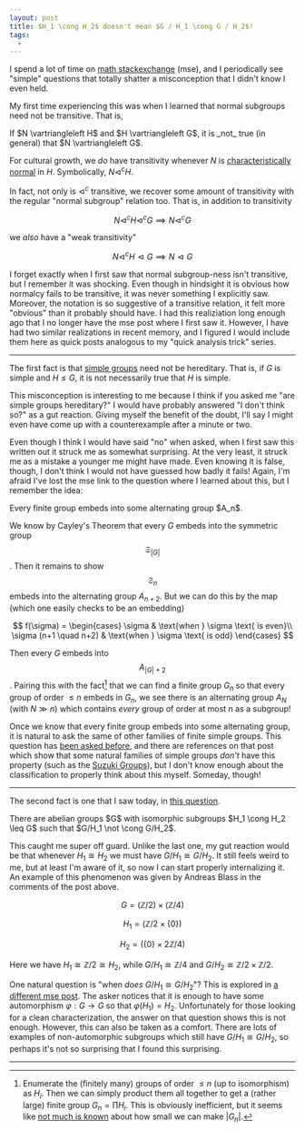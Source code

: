 ```yaml
---
layout: post
title: $H_1 \cong H_2$ doesn't mean $G / H_1 \cong G / H_2$!
tags:
  - 
---
```


I spend a lot of time on [math stackexchange](https://math.stackexchange.com) (mse), 
and I periodically see "simple" questions that totally shatter a misconception that
I didn't know I even held.

My first time experiencing this was when I learned that normal subgroups 
need not be transitive. That is,

<div class="boxed" markdown=1>
  If $N \vartriangleleft H$ and $H \vartriangleleft G$, it is _not_ true
  (in general) that $N \vartriangleleft G$.
</div>

For cultural growth, we _do_ have transitivity whenever $N$ is 
[characteristically normal](https://en.wikipedia.org/wiki/Characteristic_subgroup)
in $H$. Symbolically, $N \vartriangleleft^c H$. 

In fact, not only is $\vartriangleleft^c$ transitive, we recover some amount
of transitivity with the regular "normal subgroup" relation too. That is, 
in addition to transitivity

$$N \vartriangleleft^c H \vartriangleleft^c G \implies N \vartriangleleft^c G$$

we _also_ have a "weak transitivity"

$$N \vartriangleleft^c H \vartriangleleft G \implies N \vartriangleleft G$$

I forget exactly when I first saw that normal subgroup-ness isn't transitive, 
but I remember it was shocking. Even though
in hindsight it is obvious how normalcy fails to be transitive, it was never
something I explicitly saw. Moreover, the notation is so suggestive of a
transitive relation, it felt more "obvious" than it probably should have.
I had this realiziation long enough ago that I 
no longer have the mse post where I first saw it. However, I have had two 
similar realizations in recent memory, and I figured I would include them
here as quick posts analogous to my "quick analysis trick" series.

---

The first fact is that [simple groups](https://en.wikipedia.org/wiki/Simple_group)
need not be hereditary. That is, if $G$ is simple and $H \leq G$, it is 
not necessarily true that $H$ is simple.

This misconception is interesting to me because I think if you asked me
"are simple groups hereditary?" I would have probably answered 
"I don't think so?" as a gut reaction. Giving myself the benefit of the doubt,
I'll say I might even have come up with a counterexample after a minute or two. 

Even though I think I would have said "no" when asked, when I first saw this
written out it struck me as somewhat surprising. At the very least, it struck
me as a mistake a younger me might have made. Even knowing it is false, though,
I don't think I would not have guessed how badly it fails! 
Again, I'm afraid I've lost the mse link to the question
where I learned about this, but I remember the idea: 

<div class="boxed" markdown=1>
Every finite group embeds into some alternating group $A_n$. 
</div>

We know by Cayley's Theorem that every $G$ embeds into the
symmetric group $$\mathfrak{S}_{|G|}$$. Then it remains to show $$\mathfrak{S}_n$$
embeds into the alternating group $A_{n+2}$. But we can do this by the map
(which one easily checks to be an embedding)

$$
f(\sigma) = 
\begin{cases} 
  \sigma & \text{when } \sigma \text{ is even}\\
  \sigma (n+1 \quad n+2) & \text{when } \sigma \text{ is odd}
\end{cases}
$$

Then every $G$ embeds into $$A_{|G|+2}$$. 
Pairing this with the fact[^1] that we can find a finite group 
$G_n$ so that every group of order $\leq n$ embeds in $G_n$, we see 
there is an alternating group $A_N$ (with $N \gg n$) which contains _every_ group
of order at most $n$ as a subgroup!

[^1]:
    Enumerate the (finitely many) groups of order $\leq n$ (up to isomorphism)
    as $H_i$. Then we can simply product them all together to get a (rather large)
    finite group $G_n = \prod H_i$. This is obviously inefficient, 
    but it seems like [not much is known](https://math.stackexchange.com/questions/324913/order-of-the-smallest-group-containing-all-groups-of-order-n-as-subgroups)
    about how small we can make $|G_n|$. 

Once we know that every finite group embeds into some alternating group, 
it is natural to ask the same of other families of finite simple groups. 
This question has [been asked before](https://mathoverflow.net/questions/163640/variations-to-cayleys-embedding-theorem-for-groups),
and there are references on that post which show that some natural families of
simple groups _don't_ have this property 
(such as the [Suzuki Groups](https://en.wikipedia.org/wiki/Suzuki_groups)),
but I don't know enough about the classification
to properly think about this myself. Someday, though!
 
---

The second fact is one that I saw today, in 
[this question](https://math.stackexchange.com/questions/3861138/quotient-of-abelian-group-by-isomorph-subgroups).

<div class="boxed" markdown=1>
  There are abelian groups $G$ with isomorphic subgroups $H_1 \cong H_2 \leq G$
  such that $G/H_1 \not \cong G/H_2$.
</div>

This caught me super off guard. Unlike the last one, my gut reaction would
be that whenever $H_1 \cong H_2$ we must have $G/H_1 \cong G/H_2$.
It still feels weird to me, but at least I'm 
aware of it, so now I can start properly internalizing it. An example of this
phenomenon was given by Andreas Blass in the comments of the post above. 

$$G = (\mathbb{Z}/2) \times (\mathbb{Z}/4)$$

$$H_1 = (\mathbb{Z}/2 \times \{ 0 \})$$

$$H_2 = (\{ 0 \} \times 2 \mathbb{Z}/4)$$

Here we have $H_1 \cong \mathbb{Z}/2 \cong H_2$, while 
$G/H_1 \cong \mathbb{Z}/4$ and $G/H_2 \cong \mathbb{Z}/2 \times \mathbb{Z}/2$.

One natural question is "when _does_ $G/H_1 \cong G/H_2$"? This is
explored in [a different mse post](https://math.stackexchange.com/questions/40881/isomorphic-quotients-by-isomorphic-normal-subgroups?rq=1).
The asker notices that it is enough to have some automorphism 
$\varphi : G \to G$ so that $\varphi(H_1) = H_2$. Unfortunately for those
looking for a clean characterization, the answer on that question shows this is not enough.
However, this can also be taken as a comfort. There are
lots of examples of non-automorphic subgroups which still have $G/H_1 \cong G/H_2$,
so perhaps it's not so surprising that I found this surprising.

---
